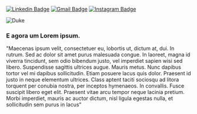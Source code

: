 [![Linkedin Badge](https://img.shields.io/badge/-LinkedIn-blue?style=flat&logo=Linkedin&logoColor=white)](https://www.linkedin.com/in/alexcesarn/)
[![Gmail Badge](https://img.shields.io/badge/-Gmail-c14438?style=flat&logo=Gmail&logoColor=white)](mailto:alexcesar.n@gmail.com)
[![Instagram Badge](https://img.shields.io/badge/-Instagram-C13584?style=flat&labelColor=C13584&logo=instagram&logoColor=white)](https://www.instagram.com/lex_acn/)

![Duke](http://cr.openjdk.java.net/~jeff/Duke/png/Swing.png)

### E agora um Lorem ipsum.

"Maecenas ipsum velit, consectetuer eu, lobortis ut, dictum at, dui. In rutrum. Sed ac dolor sit amet purus malesuada congue. In laoreet, magna id viverra tincidunt, sem odio bibendum justo, vel imperdiet sapien wisi sed libero. Suspendisse sagittis ultrices augue. Mauris metus. Nunc dapibus tortor vel mi dapibus sollicitudin. Etiam posuere lacus quis dolor. Praesent id justo in neque elementum ultrices. Class aptent taciti sociosqu ad litora torquent per conubia nostra, per inceptos hymenaeos. In convallis. Fusce suscipit libero eget elit. Praesent vitae arcu tempor neque lacinia pretium. Morbi imperdiet, mauris ac auctor dictum, nisl ligula egestas nulla, et sollicitudin sem purus in lacus"



